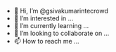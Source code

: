 - 👋 Hi, I’m @gsivakumarintecrowd
- 👀 I’m interested in ...
- 🌱 I’m currently learning ...
- 💞️ I’m looking to collaborate on ...
- 📫 How to reach me ...

<!---
gsivakumarintecrowd/gsivakumarintecrowd is a ✨ special ✨ repository because its `README.md` (this file) appears on your GitHub profile.
You can click the Preview link to take a look at your changes.
--->
